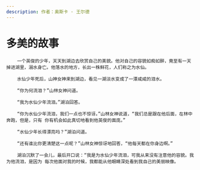 ```yaml
---
description: 作者：奥斯卡 · 王尔德
---
```


# 多美的故事

        一个英俊的少年，天天到湖边去欣赏自己的美貌。他对自己的容貌如痴如醉，竟至有一天掉进湖里，溺水身亡。他落水的地方，长出一株鲜花，人们称之为水仙。

        水仙少年死后，山神女神来到湖边，看见一湖淡水变成了一潭咸咸的泪水。

        “你为何流泪？”山林女神问道。

        “我为水仙少年流泪。”湖泊回答。

        “你为水仙少年流泪，我们一点也不惊讶。”山林女神说道，“我们总是跟在他后面，在林中奔跑，但是，只有 你有机会如此真切地看到他英俊的面庞。”

        “水仙少年长得漂亮吗？”湖泊问道。

        “还有谁比你更清楚这一点呢？”山林女神惊讶地回答，“他每天都在你身边啊。”

        湖泊沉默了一会儿，最后开口说：“我是为水仙少年流泪，可我从来没有注意他的容貌。我为他流泪，是因为 每次他面对我的时候，我都能从他眼睛深处看到我自己的美丽映像。

